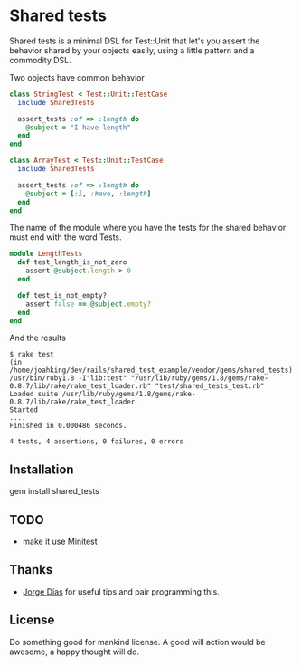 # Shared tests

Shared tests is a minimal DSL for Test::Unit that let's you assert the behavior shared by your objects
easily, using a little pattern and a commodity DSL.


Two objects have common behavior

```ruby
class StringTest < Test::Unit::TestCase
  include SharedTests

  assert_tests :of => :length do
    @subject = "I have length"
  end
end

class ArrayTest < Test::Unit::TestCase
  include SharedTests

  assert_tests :of => :length do
    @subject = [:i, :have, :length]
  end
end
```

The name of the module where you have the tests for the shared behavior must end with the word Tests.

```ruby
module LengthTests
  def test_length_is_not_zero
    assert @subject.length > 0
  end

  def test_is_not_empty?
    assert false == @subject.empty?
  end
end
```

And the results

```
$ rake test
(in /home/joahking/dev/rails/shared_test_example/vendor/gems/shared_tests)
/usr/bin/ruby1.8 -I"lib:test" "/usr/lib/ruby/gems/1.8/gems/rake-0.8.7/lib/rake/rake_test_loader.rb" "test/shared_tests_test.rb"
Loaded suite /usr/lib/ruby/gems/1.8/gems/rake-0.8.7/lib/rake/rake_test_loader
Started
....
Finished in 0.000486 seconds.

4 tests, 4 assertions, 0 failures, 0 errors
```

## Installation

   gem install shared_tests

## TODO

* make it use Minitest

## Thanks

* [Jorge Días](https://github.com/diasjorge) for useful tips and pair programming this.

## License

Do something good for mankind license. A good will action would be awesome, a happy thought will do.
